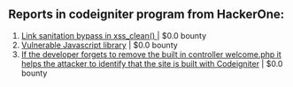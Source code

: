 ## Reports in codeigniter program from HackerOne:
1. [Link sanitation bypass in xss_clean() ](https://hackerone.com/reports/171670) | $0.0 bounty
2. [Vulnerable Javascript library](https://hackerone.com/reports/196833) | $0.0 bounty
3. [If the developer forgets to remove the built in controller welcome.php it helps the attacker to identify that the site is built with Codeigniter](https://hackerone.com/reports/278225) | $0.0 bounty